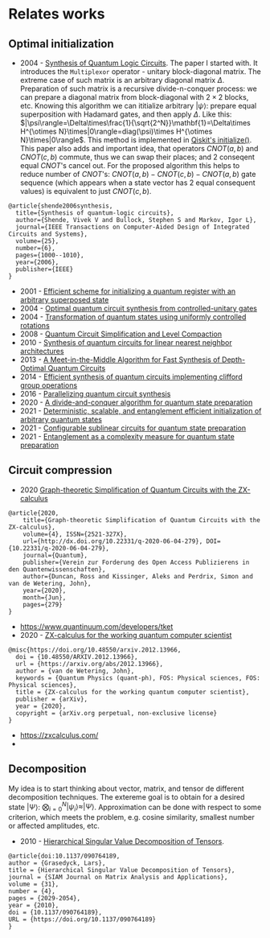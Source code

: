 # Relates works

## Optimal initialization

- 2004 - [Synthesis of Quantum Logic Circuits](https://arxiv.org/abs/quant-ph/0406176). The paper I started with. It introduces the `Multiplexor` operator - unitary block-diagonal matrix. The extreme case of such matrix is an arbitrary diagonal matrix $\Delta$. Preparation of such matrix is a recursive divide-n-conquer process: we can prepare a diagonal matrix from block-diagonal with $2\times2$ blocks, etc. Knowing this algorithm we can ititialize arbitrary $|\psi\rangle$: prepare equal superposition with Hadamard gates, and then apply $\Delta$. Like this: $|\psi\rangle=\Delta\times\frac{1}{\sqrt{2^N}}\mathbf{1}=\Delta\times H^{\otimes N}\times|0\rangle=diag(\psi)\times H^{\otimes N}\times|0\rangle$. This method is implemented in [Qiskit's initialize()](https://qiskit.org/documentation/stubs/qiskit.circuit.QuantumCircuit.initialize.html). This paper also adds and important idea, that operators $CNOT(a, b)$ and $CNOT(c, b)$ commute, thus we can swap their places; and 2 conseqent equal $CNOT$'s cancel out. For the proposed algorithm this helps to reduce number of $CNOT$'s: $CNOT(a, b)-CNOT(c, b)-CNOT(a, b)$ gate sequence (which appears when a state vector has 2 equal consequent values) is equivalent to just $CNOT(c, b)$.
```
@article{shende2006synthesis,
  title={Synthesis of quantum-logic circuits},
  author={Shende, Vivek V and Bullock, Stephen S and Markov, Igor L},
  journal={IEEE Transactions on Computer-Aided Design of Integrated Circuits and Systems},
  volume={25},
  number={6},
  pages={1000--1010},
  year={2006},
  publisher={IEEE}
}
```

- 2001 - [Efficient scheme for initializing a quantum register with an arbitrary superposed state](https://journals.aps.org/pra/abstract/10.1103/PhysRevA.64.014303)
- 2004 - [Optimal quantum circuit synthesis from controlled-unitary gates](https://journals.aps.org/pra/abstract/10.1103/PhysRevA.69.042309)
- 2004 - [Transformation of quantum states using uniformly controlled rotations](https://arxiv.org/abs/quant-ph/0407010)
- 2008 - [Quantum Circuit Simplification and Level Compaction](https://ieeexplore.ieee.org/abstract/document/4378213)
- 2010 - [Synthesis of quantum circuits for linear nearest neighbor architectures](https://link.springer.com/article/10.1007/s11128-010-0201-2)
- 2013 - [A Meet-in-the-Middle Algorithm for Fast Synthesis of Depth-Optimal Quantum Circuits](https://ieeexplore.ieee.org/abstract/document/6516700)
- 2014 - [Efficient synthesis of quantum circuits implementing clifford group operations](https://ieeexplore.ieee.org/abstract/document/6742938)
- 2016 - [Parallelizing quantum circuit synthesis](https://iopscience.iop.org/article/10.1088/2058-9565/1/1/015003/meta)
- 2020 - [A divide-and-conquer algorithm for quantum state preparation](https://arxiv.org/abs/2008.01511)
- 2021 - [Deterministic, scalable, and entanglement efficient initialization of arbitrary quantum states](https://arxiv.org/abs/2110.13454)
- 2021 - [Configurable sublinear circuits for quantum state preparation](https://arxiv.org/abs/2108.10182)
- 2021 - [Entanglement as a complexity measure for quantum state preparation](https://arxiv.org/abs/2111.03132)

## Circuit compression

- 2020 [Graph-theoretic Simplification of Quantum Circuits with the ZX-calculus](https://quantum-journal.org/papers/q-2020-06-04-279/)
```
@article{2020, 
    title={Graph-theoretic Simplification of Quantum Circuits with the ZX-calculus}, 
    volume={4}, ISSN={2521-327X}, 
    url={http://dx.doi.org/10.22331/q-2020-06-04-279}, DOI={10.22331/q-2020-06-04-279}, 
    journal={Quantum}, 
    publisher={Verein zur Forderung des Open Access Publizierens in den Quantenwissenschaften}, 
    author={Duncan, Ross and Kissinger, Aleks and Perdrix, Simon and van de Wetering, John}, 
    year={2020}, 
    month={Jun}, 
    pages={279} 
}
```
- https://www.quantinuum.com/developers/tket
- 2020 - [ZX-calculus for the working quantum computer scientist](https://arxiv.org/abs/2012.13966)
```
@misc{https://doi.org/10.48550/arxiv.2012.13966,
  doi = {10.48550/ARXIV.2012.13966},
  url = {https://arxiv.org/abs/2012.13966},
  author = {van de Wetering, John},
  keywords = {Quantum Physics (quant-ph), FOS: Physical sciences, FOS: Physical sciences},
  title = {ZX-calculus for the working quantum computer scientist},
  publisher = {arXiv},
  year = {2020},  
  copyright = {arXiv.org perpetual, non-exclusive license}
}
```
- https://zxcalculus.com/
-  


## Decomposition
My idea is to start thinking about vector, matrix, and tensor de different decomposition techniques. The extereme goal is to obtain for a desired state $|\Psi\rangle$: $\bigotimes_{i=0}^{N}|\psi_i\rangle\approx|\Psi\rangle$. Approximation can be done with respect to some criterion, which meets the problem, e.g. cosine similarity, smallest number or affected amplitudes, etc. 

- 2010 - [Hierarchical Singular Value Decomposition of Tensors](https://epubs.siam.org/doi/abs/10.1137/090764189). 
```
@article{doi:10.1137/090764189,
author = {Grasedyck, Lars},
title = {Hierarchical Singular Value Decomposition of Tensors},
journal = {SIAM Journal on Matrix Analysis and Applications},
volume = {31},
number = {4},
pages = {2029-2054},
year = {2010},
doi = {10.1137/090764189},
URL = {https://doi.org/10.1137/090764189}
}
